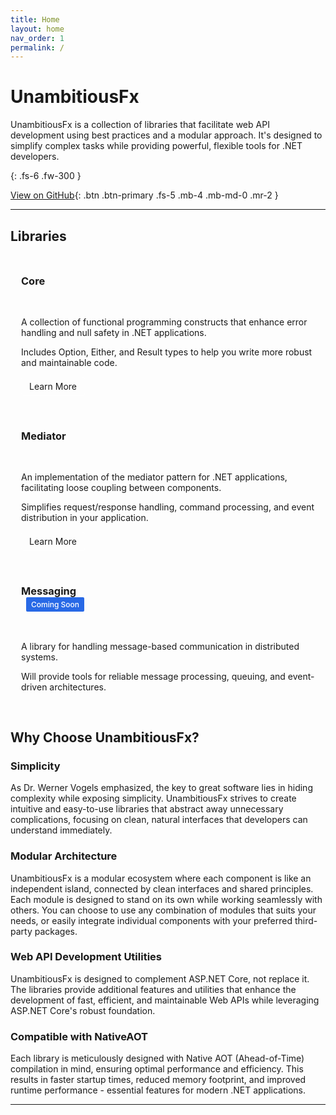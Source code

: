 ```yaml
---
title: Home
layout: home
nav_order: 1
permalink: /
---
```


# UnambitiousFx

UnambitiousFx is a collection of libraries that facilitate web API development using best practices and a modular
approach. It's designed to simplify complex tasks while providing powerful, flexible tools for .NET developers.

{: .fs-6 .fw-300 }

[View on GitHub](https://github.com/oleexo/UnambitiousFx){: .btn .btn-primary .fs-5 .mb-4 .mb-md-0 .mr-2 }

---

## Libraries

<div class="grid-container">
  <div class="grid-item">
    <div class="card">
      <div class="card-header">
        <h3>Core</h3>
      </div>
      <div class="card-body">
        <p>A collection of functional programming constructs that enhance error handling and null safety in .NET applications.</p>
        <p>Includes Option, Either, and Result types to help you write more robust and maintainable code.</p>
        <a href="{{ site.baseurl }}/docs/core/" class="btn btn-outline">Learn More</a>
      </div>
    </div>
  </div>

  <div class="grid-item">
    <div class="card">
      <div class="card-header">
        <h3>Mediator</h3>
      </div>
      <div class="card-body">
        <p>An implementation of the mediator pattern for .NET applications, facilitating loose coupling between components.</p>
        <p>Simplifies request/response handling, command processing, and event distribution in your application.</p>
        <a href="{{ site.baseurl }}/docs/mediator/" class="btn btn-outline">Learn More</a>
      </div>
    </div>
  </div>

  <div class="grid-item">
    <div class="card">
      <div class="card-header">
        <h3>Messaging</h3>
        <span class="label label-blue">Coming Soon</span>
      </div>
      <div class="card-body">
        <p>A library for handling message-based communication in distributed systems.</p>
        <p>Will provide tools for reliable message processing, queuing, and event-driven architectures.</p>
      </div>
    </div>
  </div>
</div>

## Why Choose UnambitiousFx?

### Simplicity

As Dr. Werner Vogels emphasized, the key to great software lies in hiding complexity while exposing simplicity.
UnambitiousFx strives to create intuitive and easy-to-use libraries that abstract away unnecessary complications,
focusing on clean, natural interfaces that developers can understand immediately.

### Modular Architecture

UnambitiousFx is a modular ecosystem where each component is like an independent island, connected by clean interfaces
and shared principles. Each module is designed to stand on its own while working seamlessly with others. You can choose
to use any combination of modules that suits your needs, or easily integrate individual components with your preferred
third-party packages.

### Web API Development Utilities

UnambitiousFx is designed to complement ASP.NET Core, not replace it. The libraries provide additional features and
utilities that enhance the development of fast, efficient, and maintainable Web APIs while leveraging ASP.NET Core's
robust foundation.

### Compatible with NativeAOT

Each library is meticulously designed with Native AOT (Ahead-of-Time) compilation in mind, ensuring optimal performance
and efficiency. This results in faster startup times, reduced memory footprint, and improved runtime performance -
essential features for modern .NET applications.

---

<style>
.grid-container {
  display: grid;
  grid-template-columns: repeat(auto-fit, minmax(300px, 1fr));
  gap: 20px;
  margin-top: 2rem;
}

.card {
  border: 1px solid rgba(255, 255, 255, 0.1);
  border-radius: 4px;
  overflow: hidden;
  transition: transform 0.3s ease, box-shadow 0.3s ease;
}

.card:hover {
  transform: translateY(-5px);
  box-shadow: 0 10px 20px rgba(0, 0, 0, 0.2);
}

.card-header {
  padding: 1rem;
  background-color: rgba(255, 255, 255, 0.05);
  border-bottom: 1px solid rgba(255, 255, 255, 0.1);
}

.card-header h3 {
  margin: 0;
}

.card-body {
  padding: 1rem;
}

.label {
  display: inline-block;
  padding: 0.25rem 0.5rem;
  font-size: 0.75rem;
  font-weight: 500;
  border-radius: 2px;
  margin-left: 0.5rem;
}

.label-blue {
  background-color: #2869e6;
  color: white;
}

.btn-outline {
  display: inline-block;
  padding: 0.375rem 0.75rem;
  border: 1px solid rgba(255, 255, 255, 0.3);
  border-radius: 4px;
  background-color: transparent;
  color: inherit;
  text-decoration: none;
  transition: background-color 0.2s ease, border-color 0.2s ease;
}

.btn-outline:hover {
  background-color: rgba(255, 255, 255, 0.1);
  border-color: rgba(255, 255, 255, 0.5);
  text-decoration: none;
}
</style>
